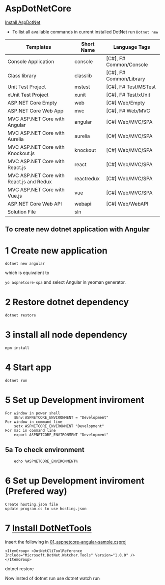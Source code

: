 # AspDotNetCore
[Install AspDotNet](https://github.com/DerejeKitaw/AspDotNetCore/blob/master/README.md)

* To list all available commands in current installed DotNet run 
`Dotnet new`

Templates                                    | Short Name      | Language      Tags          
---                                          | ---             | ---
Console Application                           | console         | [C#], F#      Common/Console
Class library                                 | classlib        | [C#], F#      Common/Library
Unit Test Project                             | mstest          | [C#], F#      Test/MSTest   
xUnit Test Project                            | xunit           | [C#], F#      Test/xUnit    
ASP.NET Core Empty                            | web             | [C#]          Web/Empty     
ASP.NET Core Web App                          | mvc             | [C#], F#      Web/MVC       
MVC ASP.NET Core with Angular                 | angular         | [C#]          Web/MVC/SPA   
MVC ASP.NET Core with Aurelia                 | aurelia         | [C#]          Web/MVC/SPA   
MVC ASP.NET Core with Knockout.js             | knockout        | [C#]          Web/MVC/SPA   
MVC ASP.NET Core with React.js                | react           | [C#]          Web/MVC/SPA   
MVC ASP.NET Core with React.js and Redux      | reactredux      | [C#]          Web/MVC/SPA   
MVC ASP.NET Core with Vue.js                  | vue             | [C#]          Web/MVC/SPA   
ASP.NET Core Web API                          | webapi          | [C#]          Web/WebAPI    
Solution File                                 | sln      


## To create new dotnet application with Angular

# 1 Create new application

`dotnet new angular`

which is equivalent to 

`yo aspnetcore-spa` and select Angular in yeoman generator.

# 2 Restore dotnet dependency
`dotnet restore`

# 3 install all node dependency
`npm install`

# 4 Start app
`dotnet run`

# 5 Set up Development inviroment

    For window in power shell
        $Env:ASPNETCORE_ENVIRONMENT = "Development"
    For window in command line
        setx ASPNETCORE_ENVIRONMENT "Development"
    For mac in command line
        export ASPNETCORE_ENVIRONMENT "Development"

## 5a To check environment
    
        echo %ASPNETCORE_ENVIRONMENT%

# 6 Set up Development inviroment (Prefered way)
    
    Create hosting.json file
    update program.cs to use hosting.json
    
# 7 [Install DotNetTools](https://github.com/aspnet/DotNetTools)
  insert the following in [01_aspnetcore-angular-sample.csproj](https://github.com/DerejeKitaw/AspDotNetCore/blob/master/01_aspnetcore-angular-sample/01_aspnetcore-angular-sample.csproj)
  
  `<ItemGroup>
        <DotNetCliToolReference Include="Microsoft.DotNet.Watcher.Tools" Version="1.0.0" />
  </ItemGroup>`

  dotnet restore

  Now insted of dotnet run use dotnet watch run
